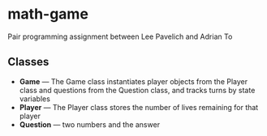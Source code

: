 # math-game

Pair programming assignment between Lee Pavelich and Adrian To

## Classes

- **Game** &mdash; The Game class instantiates player objects from the Player class and questions from the Question class, and tracks turns by state variables
- **Player** &mdash; The Player class stores the number of lives remaining for that player
- **Question** &mdash; two numbers and the answer
